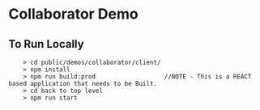 # Collaborator Demo 

## To Run Locally

```
    > cd public/demos/collaborator/client/
    > npm install
    > npm run build:prod                   //NOTE - This is a REACT based application that needs to be Built.
    > cd back to top level 
    > npm run start 
```
